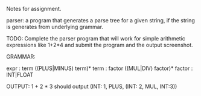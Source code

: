 Notes for assignment. 



parser: a program that generates a parse tree for a given string, if the string is generates from underlying grammar. 

TODO: Complete the parser program that will work for simple arithmetic expressions like 1+2*4  and submit the program and the output screenshot.


GRAMMAR: 

expr : term ((PLUS|MINUS) term)*
term : factor ((MUL|DIV) factor)*
factor : INT|FLOAT


OUTPUT: 
1 + 2 * 3  should output 
(INT: 1, PLUS, (INT: 2, MUL, INT:3))